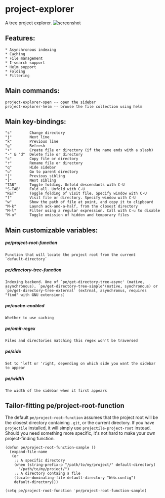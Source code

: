 # project-explorer
A tree project explorer.
![screenshot](https://github.com/sabof/project-explorer/raw/master/screenshot.png)

## Features:

    * Asynchronous indexing
    * Caching
    * File management
    * I-search support
    * Helm support
    * Folding
    * Filtering

## Main commands:

    project-explorer-open -- open the sidebar
    project-explorer-helm -- browse the file collection using helm

## Main key-bindings:

    "s"        Change directory
    "j"        Next line
    "k"        Previous line
    "g"        Refresh
    "+"        Create file or directory (if the name ends with a slash)
    "-" & "d"  Delete file or directory
    "c"        Copy file or directory
    "r"        Rename file or directory
    "q"        Hide sidebar
    "u"        Go to parent directory
    "["        Previous sibling
    "]"        Next sibling
    "TAB"      Toggle folding. Unfold descendants with C-U
    "S-TAB"    Fold all. Unfold with C-U
    "RET"      Toggle folding of visit file. Specify window with C-U
    "f"        Visit file or directory. Specify window with C-U
    "w"        Show the path of file at point, and copy it to clipboard
    "M-k"      Launch ack-and-a-half, from the closest directory
    "M-l"      Filter using a regular expression. Call with C-u to disable
    "M-o"      Toggle omission of hidden and temporary files

## Main customizable variables:

##### pe/project-root-function

    Function that will locate the project root from the current
    `default-directory`

##### pe/directory-tree-function

    Indexing backend. One of `pe/get-directory-tree-async' (native,
    asynchronous), `pe/get-directory-tree-simple'(native, synchronous) or
    `pe/get-directory-tree-external' (extrnal, asynchronus, requires
    "find" with GNU extensions)

##### pe/cache-enabled

    Whether to use caching

##### pe/omit-regex

    Files and directories matching this regex won't be traversed

##### pe/side

    Set to 'left or 'right, depending on which side you want the sidebar to appear

##### pe/width

    The width of the sidebar when it first appears

## Tailor-fitting pe/project-root-function

The default `pe/project-root-function` assumes that the project root will be the closest directory containing `.git`, or the current directory. If you have `projectile` installed, it will simply use `projectile-project-root` instead. Should you need something more specific, it's not hard to make your own project-finding function.

```emacs-lisp
(defun pe/project-root-function-sample ()
  (expand-file-name
   (or
    ;; A specific directory
    (when (string-prefix-p "/path/to/my/project/" default-directory)
      "/path/to/my/project/")
    ;; A directory containg a file
    (locate-dominating-file default-directory "Web.config")
    default-directory)))

(setq pe/project-root-function 'pe/project-root-function-sample)
```
